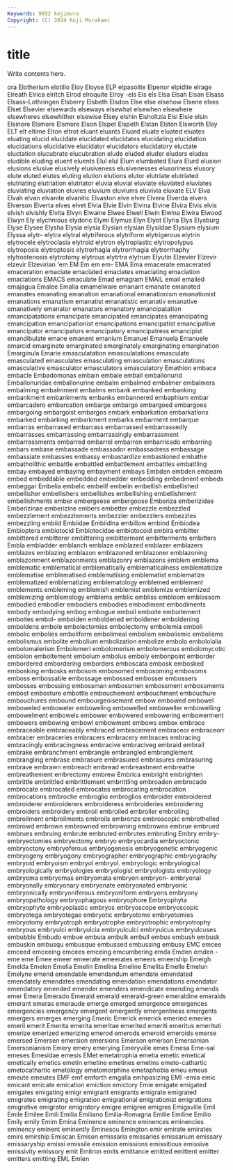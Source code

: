 ```yaml
---
Keywords: 9652 kojimura
Copyright: (C) 2024 Koji Murakami
---
```


# title

Write contents here.



ora Elotherium
elotillo Eloy Eloyse ELP elpasolite Elpenor elpidite elrage Elreath Elrica
elritch Elrod elroquite Elroy -els Els els Elsa Elsah Elsan
Elsass Elsass-Lothringen Elsberry Elsbeth Elsdon Else else elsehow Elsene elses
Elset Elsevier elsewards elseways elsewhat elsewhen elsewhere elsewheres elsewhither elsewise
Elsey elshin Elsholtzia Elsi Elsie elsin Elsinore Elsmere Elsmore Elson
Elspet Elspeth Elstan Elston Elsworth Elsy ELT elt eltime Elton
eltrot eluant eluants Eluard eluate eluated eluates eluating elucid elucidate
elucidated elucidates elucidating elucidation elucidations elucidative elucidator elucidators elucidatory eluctate
eluctation elucubrate elucubration elude eluded eluder eluders eludes eludible eluding
eluent eluents Elul elul Elum elumbated Elura Elurd elusion elusions
elusive elusively elusiveness elusivenesses elusoriness elusory elute eluted elutes eluting
elution elutions elutor elutriate elutriated elutriating elutriation elutriator eluvia eluvial
eluviate eluviated eluviates eluviating eluviation eluvies eluvium eluviums eluvivia eluxate
ELV Elva Elvah elvan elvanite elvanitic Elvaston elve elver Elvera
Elverda elvers Elverson Elverta elves elvet Elvia Elvie Elvin Elvina
Elvine Elvira Elvis elvis elvish elvishly Elvita Elvyn Elwaine Elwee
Elwell Elwin Elwina Elwira Elwood Elwyn Ely elychnious elydoric Elymi
Elymus Elyn Elyot Elyria Elys Elysburg Elyse Elysee Elysha Elysia
elysia Elysian elysian Elysiidae Elysium elysium Elyssa elytr- elytra elytral
elytriferous elytriform elytrigerous elytrin elytrocele elytroclasia elytroid elytron elytroplastic elytropolypus
elytroposis elytroptosis elytrorhagia elytrorrhagia elytrorrhaphy elytrostenosis elytrotomy elytrous elytrtra elytrum
Elyutin Elzevier Elzevir elzevir Elzevirian 'em EM Em em em-
EMA Ema emacerate emacerated emaceration emaciate emaciated emaciates emaciating emaciation
emaciations EMACS emaculate Emad emagram EMAIL email emailed emajagua Emalee
Emalia emamelware emanant emanate emanated emanates emanating emanation emanational emanationism
emanationist emanations emanatism emanatist emanatistic emanativ emanative emanatively emanator emanators
emanatory emancipatation emancipatations emancipate emancipated emancipates emancipating emancipation emancipationist emancipations
emancipatist emancipative emancipator emancipators emancipatory emancipatress emancipist emandibulate emane emanent
emanium Emanuel Emanuela Emanuele emarcid emarginate emarginated emarginately emarginating emargination
Emarginula Emarie emasculatation emasculatations emasculate emasculated emasculates emasculating emasculation emasculations
emasculative emasculator emasculators emasculatory Emathion embace embacle Embadomonas embain embale
emball emballonurid Emballonuridae emballonurine embalm embalmed embalmer embalmers embalming embalmment
embalms embank embanked embanking embankment embankments embanks embannered embaphium embar
embarcadero embarcation embarge embargo embargoed embargoes embargoing embargoist embargos embark
embarkation embarkations embarked embarking embarkment embarks embarment embarque embarras embarrased
embarrass embarrassed embarrassedly embarrasses embarrassing embarrassingly embarrassment embarrassments embarred embarrel
embarren embarricado embarring embars embase embassade embassador embassadress embassage embassiate
embassies embassy embastardize embastioned embathe embatholithic embattle embattled embattlement embattles
embattling embay embayed embaying embayment embays Embden embden embeam embed
embeddable embedded embedder embedding embedment embeds embeggar Embelia embelic embelif
embelin embellish embellished embellisher embellishers embellishes embellishing embellishment embellishments ember
embergeese embergoose Emberiza emberizidae Emberizinae emberizine embers embetter embezzle embezzled
embezzlement embezzlements embezzler embezzlers embezzles embezzling embiid Embiidae Embiidina embillow
embind Embiodea Embioptera embiotocid Embiotocidae embiotocoid embira embitter embittered embitterer
embittering embitterment embitterments embitters Embla embladder emblanch emblaze emblazed emblazer
emblazers emblazes emblazing emblazon emblazoned emblazoner emblazoning emblazonment emblazonments emblazonry
emblazons emblem emblema emblematic emblematical emblematically emblematicalness emblematicize emblematise emblematised
emblematising emblematist emblematize emblematized emblematizing emblematology emblemed emblement emblements embleming
emblemish emblemist emblemize emblemized emblemizing emblemology emblems emblic embliss embloom
emblossom embodied embodier embodiers embodies embodiment embodiments embody embodying embog
embogue emboil emboite emboitement emboites embol- embolden emboldened emboldener emboldening
emboldens embole embolectomies embolectomy embolemia emboli embolic embolies emboliform embolimeal
embolism embolismic embolisms embolismus embolite embolium embolization embolize embolo embololalia
embolomalerism Embolomeri embolomerism embolomerous embolomycotic embolon emboltement embolum embolus emboly
embonpoint emborder embordered embordering emborders emboscata embosk embosked embosking embosks
embosom embosomed embosoming embosoms emboss embossable embossage embossed embosser embossers
embosses embossing embossman embossmen embossment embossments embost embosture embottle embouchement
embouchment embouchure embouchures embound embourgeoisement embow embowed embowel emboweled emboweler
emboweling embowelled emboweller embowelling embowelment embowels embower embowered embowering embowerment
embowers embowing embowl embowment embows embox embrace embraceable embraceably embraced
embracement embraceor embraceorr embracer embraceries embracers embracery embraces embracing embracingly
embracingness embracive embraciveg embraid embrail embrake embranchment embrangle embrangled embranglement
embrangling embrase embrasure embrasured embrasures embrasuring embrave embrawn embreach embread
embreastment embreathe embreathement embrectomy embrew Embrica embright embrighten embrittle embrittled
embrittlement embrittling embroaden embrocado embrocate embrocated embrocates embrocating embrocation embrocations
embroche embroglio embroglios embroider embroidered embroiderer embroiderers embroideress embroideries embroidering
embroiders embroidery embroil embroiled embroiler embroiling embroilment embroilments embroils embronze
embroscopic embrothelled embrowd embrown embrowned embrowning embrowns embrue embrued embrues
embruing embrute embruted embrutes embruting Embry embry- embryectomies embryectomy embryo
embryocardia embryoctonic embryoctony embryoferous embryogenesis embryogenetic embryogenic embryogeny embryogony embryographer
embryographic embryography embryoid embryoism embryol embryol. embryologic embryological embryologically embryologies
embryologist embryologists embryology embryoma embryomas embryomata embryon embryon- embryonal embryonally
embryonary embryonate embryonated embryonic embryonically embryoniferous embryoniform embryons embryony embryopathology
embryophagous embryophore Embryophyta embryophyte embryoplastic embryos embryoscope embryoscopic embryotega embryotegae
embryotic embryotome embryotomies embryotomy embryotroph embryotrophe embryotrophic embryotrophy embryous embryulci
embryulcia embryulculci embryulcus embryulcuses embubble Embudo embue embuia embulk embull
embus embush embusk embuskin embusqu embusque embussed embussing embusy EMC
emcee emceed emceeing emcees emceing emcumbering emda Emden emden -eme
eme Emee emeer emeerate emeerates emeers emeership Emeigh Emelda Emelen
Emelia Emelin Emelina Emeline Emelita Emelle Emelun Emelyne emend emendable
emendandum emendate emendated emendately emendates emendating emendation emendations emendator emendatory
emended emender emenders emendicate emending emends emer Emera Emerado Emerald
emerald emerald-green emeraldine emeralds emerant emeras emeraude emerge emerged emergence
emergences emergencies emergency emergent emergently emergentness emergents emergers emerges emerging
Emeric Emerick emerick emeried emeries emeril emerit Emerita emerita emeritae
emerited emeriti emeritus emerituti emerize emerized emerizing emerod emerods emeroid
emeroids emerse emersed Emersen emersion emersions Emerson emerson Emersonian Emersonianism
Emery emery emerying Emeryville emes Emesa Eme-sal emeses Emesidae emesis
EMet emetatrophia emetia emetic emetical emetically emetics emetin emetine emetines
emetins emeto-cathartic emetocathartic emetology emetomorphine emetophobia emeu emeus emeute emeutes
EMF emf emforth emgalla emhpasizing EMI -emia emic emicant emicate
emication emiction emictory Emie emigate emigated emigates emigating emigr emigrant
emigrants emigrate emigrated emigrates emigrating emigration emigrational emigrationist emigrations emigrative
emigrator emigratory emigre emigree emigres Emigsville Emil Emile Emilee Emili
Emilia Emiliano Emilia-Romagna Emilie Emiline Emilio Emily emily Emim Emina
Eminence eminence eminences eminencies eminency eminent eminently Eminescu Emington emir
emirate emirates emirs emirship Emiscan Emison emissaria emissaries emissarium emissary
emissaryship emissi emissile emission emissions emissitious emissive emissivity emissory emit
Emitron emits emittance emitted emittent emitter emitters emitting EML Emlen
